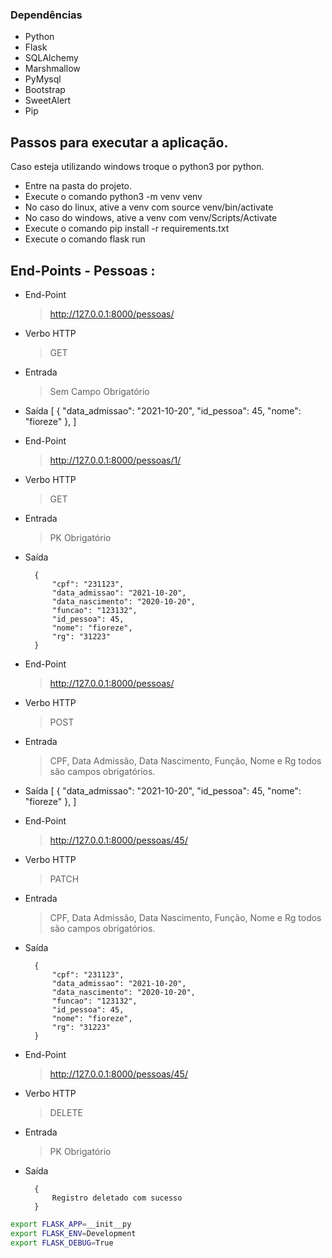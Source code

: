 
### Dependências

- Python
- Flask
- SQLAlchemy
- Marshmallow
- PyMysql
- Bootstrap
- SweetAlert
- Pip


## Passos para executar a aplicação.
Caso esteja utilizando windows troque o python3 por python.

- Entre na pasta do projeto.
- Execute o comando python3 -m venv venv
- No caso do linux, ative a venv com source venv/bin/activate
- No caso do windows, ative a venv com venv/Scripts/Activate
- Execute o comando pip install -r requirements.txt
- Execute o comando flask run


## End-Points - Pessoas :
- End-Point

	> http://127.0.0.1:8000/pessoas/

- Verbo HTTP
	> GET

- Entrada
	> Sem Campo Obrigatório
	
- Saída
		[
    		{
        	"data_admissao": "2021-10-20",
        	"id_pessoa": 45,
        	"nome": "fioreze"
    		}, 
		]

- End-Point

	> http://127.0.0.1:8000/pessoas/1/

- Verbo HTTP
	> GET

- Entrada
	> PK Obrigatório
	
- Saída

		{
    		"cpf": "231123",
    		"data_admissao": "2021-10-20",
    		"data_nascimento": "2020-10-20",
    		"funcao": "123132",
    		"id_pessoa": 45,
    		"nome": "fioreze",
    		"rg": "31223"
		}

- End-Point

	> http://127.0.0.1:8000/pessoas/

- Verbo HTTP
	> POST

- Entrada
	> CPF, Data Admissão, Data Nascimento, Função, Nome e Rg todos são campos obrigatórios.
	
- Saída
		[
    		{
        	"data_admissao": "2021-10-20",
        	"id_pessoa": 45,
        	"nome": "fioreze"
    		}, 
		]

- End-Point

	> http://127.0.0.1:8000/pessoas/45/

- Verbo HTTP
	> PATCH

- Entrada
	> CPF, Data Admissão, Data Nascimento, Função, Nome e Rg todos são campos obrigatórios.
	
- Saída

		{
    		"cpf": "231123",
    		"data_admissao": "2021-10-20",
    		"data_nascimento": "2020-10-20",
    		"funcao": "123132",
    		"id_pessoa": 45,
    		"nome": "fioreze",
    		"rg": "31223"
		}


- End-Point

	> http://127.0.0.1:8000/pessoas/45/

- Verbo HTTP
	> DELETE

- Entrada
	> PK Obrigatório
	
- Saída

		{
    		Registro deletado com sucesso
		}




```sh
export FLASK_APP=__init__py
export FLASK_ENV=Development
export FLASK_DEBUG=True
```
